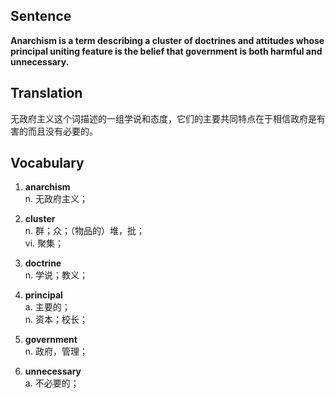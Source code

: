 ## Sentence

**Anarchism is a term describing a cluster of doctrines and attitudes whose principal uniting feature is the belief that government is both harmful and unnecessary.**

## Translation

无政府主义这个词描述的一组学说和态度，它们的主要共同特点在于相信政府是有害的而且没有必要的。     


## Vocabulary     

1. **anarchism**     
n. 无政府主义；       

2. **cluster**       
n. 群；众；（物品的）堆，批；     
vi. 聚集；     

3. **doctrine**       
n. 学说；教义；      

4. **principal**      
a. 主要的；      
n. 资本；校长；      

5. **government**      
n. 政府，管理；     

6. **unnecessary**       
a. 不必要的；      

